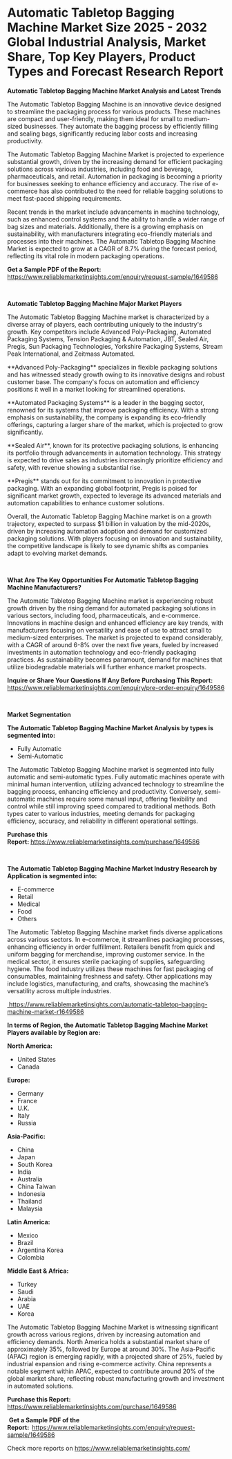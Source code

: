 <p><h1>Automatic Tabletop Bagging Machine Market Size 2025 - 2032 Global Industrial Analysis, Market Share, Top Key Players, Product Types and Forecast Research Report</h1></p><p><strong>Automatic Tabletop Bagging Machine Market Analysis and Latest Trends</strong></p>
<p><p>The Automatic Tabletop Bagging Machine is an innovative device designed to streamline the packaging process for various products. These machines are compact and user-friendly, making them ideal for small to medium-sized businesses. They automate the bagging process by efficiently filling and sealing bags, significantly reducing labor costs and increasing productivity.</p><p>The Automatic Tabletop Bagging Machine Market is projected to experience substantial growth, driven by the increasing demand for efficient packaging solutions across various industries, including food and beverage, pharmaceuticals, and retail. Automation in packaging is becoming a priority for businesses seeking to enhance efficiency and accuracy. The rise of e-commerce has also contributed to the need for reliable bagging solutions to meet fast-paced shipping requirements.</p><p>Recent trends in the market include advancements in machine technology, such as enhanced control systems and the ability to handle a wider range of bag sizes and materials. Additionally, there is a growing emphasis on sustainability, with manufacturers integrating eco-friendly materials and processes into their machines. The Automatic Tabletop Bagging Machine Market is expected to grow at a CAGR of 8.7% during the forecast period, reflecting its vital role in modern packaging operations.</p></p>
<p><strong>Get a Sample PDF of the Report:&nbsp;</strong> <a href="https://www.reliablemarketinsights.com/enquiry/request-sample/1649586?utm_campaign=2642&utm_medium=2&utm_source=Github&utm_content=ia&utm_term=26032025&utm_id=automatic-tabletop-bagging-machine">https://www.reliablemarketinsights.com/enquiry/request-sample/1649586</a></p>
<p>&nbsp;</p>
<p><strong>Automatic Tabletop Bagging Machine Major Market Players</strong></p>
<p><p>The Automatic Tabletop Bagging Machine market is characterized by a diverse array of players, each contributing uniquely to the industry's growth. Key competitors include Advanced Poly-Packaging, Automated Packaging Systems, Tension Packaging & Automation, JBT, Sealed Air, Pregis, Sun Packaging Technologies, Yorkshire Packaging Systems, Stream Peak International, and Zeitmass Automated.</p><p>**Advanced Poly-Packaging** specializes in flexible packaging solutions and has witnessed steady growth owing to its innovative designs and robust customer base. The company's focus on automation and efficiency positions it well in a market looking for streamlined operations.</p><p>**Automated Packaging Systems** is a leader in the bagging sector, renowned for its systems that improve packaging efficiency. With a strong emphasis on sustainability, the company is expanding its eco-friendly offerings, capturing a larger share of the market, which is projected to grow significantly.</p><p>**Sealed Air**, known for its protective packaging solutions, is enhancing its portfolio through advancements in automation technology. This strategy is expected to drive sales as industries increasingly prioritize efficiency and safety, with revenue showing a substantial rise.</p><p>**Pregis** stands out for its commitment to innovation in protective packaging. With an expanding global footprint, Pregis is poised for significant market growth, expected to leverage its advanced materials and automation capabilities to enhance customer solutions.</p><p>Overall, the Automatic Tabletop Bagging Machine market is on a growth trajectory, expected to surpass $1 billion in valuation by the mid-2020s, driven by increasing automation adoption and demand for customized packaging solutions. With players focusing on innovation and sustainability, the competitive landscape is likely to see dynamic shifts as companies adapt to evolving market demands.</p></p>
<p>&nbsp;</p>
<p><strong>What Are The Key Opportunities For Automatic Tabletop Bagging Machine Manufacturers?</strong></p>
<p><p>The Automatic Tabletop Bagging Machine market is experiencing robust growth driven by the rising demand for automated packaging solutions in various sectors, including food, pharmaceuticals, and e-commerce. Innovations in machine design and enhanced efficiency are key trends, with manufacturers focusing on versatility and ease of use to attract small to medium-sized enterprises. The market is projected to expand considerably, with a CAGR of around 6-8% over the next five years, fueled by increased investments in automation technology and eco-friendly packaging practices. As sustainability becomes paramount, demand for machines that utilize biodegradable materials will further enhance market prospects.</p></p>
<p><strong>Inquire or Share Your Questions If Any Before Purchasing This Report:</strong> <a href="https://www.reliablemarketinsights.com/enquiry/pre-order-enquiry/1649586?utm_campaign=2642&utm_medium=2&utm_source=Github&utm_content=ia&utm_term=26032025&utm_id=automatic-tabletop-bagging-machine">https://www.reliablemarketinsights.com/enquiry/pre-order-enquiry/1649586</a></p>
<p>&nbsp;</p>
<p><strong>Market Segmentation</strong></p>
<p><strong>The Automatic Tabletop Bagging Machine Market Analysis by types is segmented into:</strong></p>
<p><ul><li>Fully Automatic</li><li>Semi-Automatic</li></ul></p>
<p><p>The Automatic Tabletop Bagging Machine market is segmented into fully automatic and semi-automatic types. Fully automatic machines operate with minimal human intervention, utilizing advanced technology to streamline the bagging process, enhancing efficiency and productivity. Conversely, semi-automatic machines require some manual input, offering flexibility and control while still improving speed compared to traditional methods. Both types cater to various industries, meeting demands for packaging efficiency, accuracy, and reliability in different operational settings.</p></p>
<p><strong>Purchase this Report:&nbsp;</strong><a href="https://www.reliablemarketinsights.com/purchase/1649586?utm_campaign=2642&utm_medium=2&utm_source=Github&utm_content=ia&utm_term=26032025&utm_id=automatic-tabletop-bagging-machine">https://www.reliablemarketinsights.com/purchase/1649586</a></p>
<p>&nbsp;</p>
<p><strong>The Automatic Tabletop Bagging Machine Market Industry Research by Application is segmented into:</strong></p>
<p><ul><li>E-commerce</li><li>Retail</li><li>Medical</li><li>Food</li><li>Others</li></ul></p>
<p><p>The Automatic Tabletop Bagging Machine market finds diverse applications across various sectors. In e-commerce, it streamlines packaging processes, enhancing efficiency in order fulfillment. Retailers benefit from quick and uniform bagging for merchandise, improving customer service. In the medical sector, it ensures sterile packaging of supplies, safeguarding hygiene. The food industry utilizes these machines for fast packaging of consumables, maintaining freshness and safety. Other applications may include logistics, manufacturing, and crafts, showcasing the machine’s versatility across multiple industries.</p></p>
<p><a href="https://www.reliablemarketinsights.com/automatic-tabletop-bagging-machine-market-r1649586?utm_campaign=2642&utm_medium=2&utm_source=Github&utm_content=ia&utm_term=26032025&utm_id=automatic-tabletop-bagging-machine">&nbsp;https://www.reliablemarketinsights.com/automatic-tabletop-bagging-machine-market-r1649586</a></p>
<p><strong>In terms of Region, the Automatic Tabletop Bagging Machine Market Players available by Region are:</strong></p>
<p>
    <p> <strong> North America: </strong>
        <ul>
            <li>United States</li>
            <li>Canada</li>
        </ul>
        </p> 
    <p> <strong> Europe: </strong>
        <ul>
            <li>Germany</li>
            <li>France</li>
            <li>U.K.</li>
            <li>Italy</li>
            <li>Russia</li>
        </ul>
        </p> 
    <p> <strong> Asia-Pacific: </strong>
        <ul>
            <li>China</li>
            <li>Japan</li>
            <li>South Korea</li>
            <li>India</li>
            <li>Australia</li>
            <li>China Taiwan</li>
            <li>Indonesia</li>
            <li>Thailand</li>
            <li>Malaysia</li>
        </ul>
        </p> 
    <p> <strong> Latin America: </strong>
        <ul>
            <li>Mexico</li>
            <li>Brazil</li>
            <li>Argentina Korea</li>
            <li>Colombia</li>
        </ul>
        </p> 
    <p> <strong> Middle East & Africa: </strong>
        <ul>
            <li>Turkey</li>
            <li>Saudi</li>
            <li>Arabia</li>
            <li>UAE</li>
            <li>Korea</li>
        </ul>
    </p>
    </p>
<p><p>The Automatic Tabletop Bagging Machine Market is witnessing significant growth across various regions, driven by increasing automation and efficiency demands. North America holds a substantial market share of approximately 35%, followed by Europe at around 30%. The Asia-Pacific (APAC) region is emerging rapidly, with a projected share of 25%, fueled by industrial expansion and rising e-commerce activity. China represents a notable segment within APAC, expected to contribute around 20% of the global market share, reflecting robust manufacturing growth and investment in automated solutions.</p></p>
<p><strong>Purchase this Report: </strong><a href="https://www.reliablemarketinsights.com/purchase/1649586?utm_campaign=2642&utm_medium=2&utm_source=Github&utm_content=ia&utm_term=26032025&utm_id=automatic-tabletop-bagging-machine">https://www.reliablemarketinsights.com/purchase/1649586</a></p>
<p>&nbsp;<strong>Get a Sample PDF of the Report:&nbsp;&nbsp;</strong><a href="https://www.reliablemarketinsights.com/enquiry/request-sample/1649586?utm_campaign=2642&utm_medium=2&utm_source=Github&utm_content=ia&utm_term=26032025&utm_id=automatic-tabletop-bagging-machine">https://www.reliablemarketinsights.com/enquiry/request-sample/1649586</a></p>
<p><strong></strong></p>
<p>Check more reports on <a href="https://www.reliablemarketinsights.com/?utm_campaign=2642&utm_medium=2&utm_source=Github&utm_content=ia&utm_term=26032025&utm_id=automatic-tabletop-bagging-machine">https://www.reliablemarketinsights.com/</a></p>